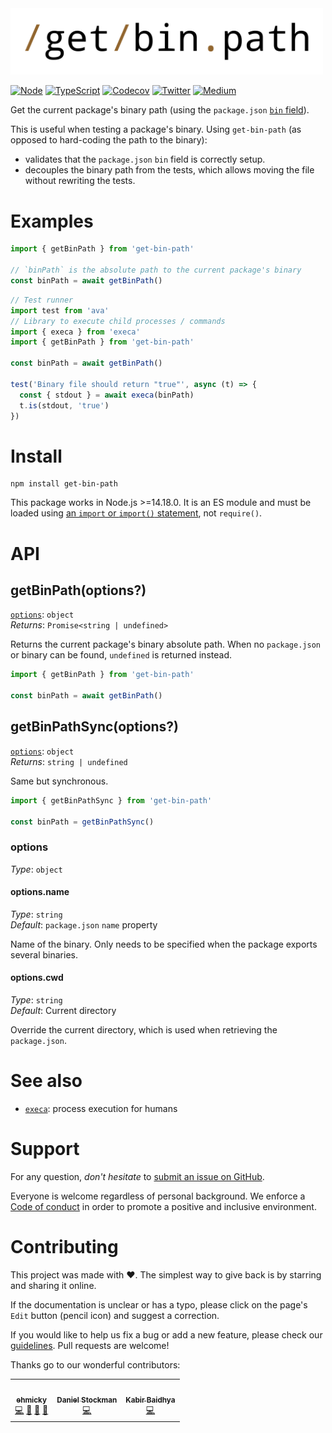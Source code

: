 <picture>
  <source media="(prefers-color-scheme: dark)" srcset="https://raw.githubusercontent.com/ehmicky/design/main/get-bin-path/get-bin-path_dark.svg"/>
  <img alt="get-bin-path logo" src="https://raw.githubusercontent.com/ehmicky/design/main/get-bin-path/get-bin-path.svg" width="500"/>
</picture>

[![Node](https://img.shields.io/badge/-Node.js-808080?logo=node.js&colorA=404040&logoColor=66cc33)](https://www.npmjs.com/package/get-bin-path)
[![TypeScript](https://img.shields.io/badge/-Typed-808080?logo=typescript&colorA=404040&logoColor=0096ff)](/types/main.d.ts)
[![Codecov](https://img.shields.io/badge/-Tested%20100%25-808080?logo=codecov&colorA=404040)](https://codecov.io/gh/ehmicky/get-bin-path)
[![Twitter](https://img.shields.io/badge/-Twitter-808080.svg?logo=twitter&colorA=404040)](https://twitter.com/intent/follow?screen_name=ehmicky)
[![Medium](https://img.shields.io/badge/-Medium-808080.svg?logo=medium&colorA=404040)](https://medium.com/@ehmicky)

Get the current package's binary path (using the `package.json`
[`bin` field](https://docs.npmjs.com/files/package.json#bin)).

This is useful when testing a package's binary. Using `get-bin-path` (as opposed
to hard-coding the path to the binary):

- validates that the `package.json` `bin` field is correctly setup.
- decouples the binary path from the tests, which allows moving the file without
  rewriting the tests.

# Examples

```js
import { getBinPath } from 'get-bin-path'

// `binPath` is the absolute path to the current package's binary
const binPath = await getBinPath()
```

```js
// Test runner
import test from 'ava'
// Library to execute child processes / commands
import { execa } from 'execa'
import { getBinPath } from 'get-bin-path'

const binPath = await getBinPath()

test('Binary file should return "true"', async (t) => {
  const { stdout } = await execa(binPath)
  t.is(stdout, 'true')
})
```

# Install

```
npm install get-bin-path
```

This package works in Node.js >=14.18.0. It is an ES module and must be loaded
using
[an `import` or `import()` statement](https://gist.github.com/sindresorhus/a39789f98801d908bbc7ff3ecc99d99c),
not `require()`.

# API

## getBinPath(options?)

[`options`](#options): `object`\
_Returns_: `Promise<string | undefined>`

Returns the current package's binary absolute path. When no `package.json` or
binary can be found, `undefined` is returned instead.

```js
import { getBinPath } from 'get-bin-path'

const binPath = await getBinPath()
```

## getBinPathSync(options?)

[`options`](#options): `object`\
_Returns_: `string | undefined`

Same but synchronous.

```js
import { getBinPathSync } from 'get-bin-path'

const binPath = getBinPathSync()
```

### options

_Type_: `object`

#### options.name

_Type_: `string`\
_Default_: `package.json` `name` property

Name of the binary. Only needs to be specified when the package exports several
binaries.

#### options.cwd

_Type_: `string`\
_Default_: Current directory

Override the current directory, which is used when retrieving the
`package.json`.

# See also

- [`execa`](https://github.com/sindresorhus/execa): process execution for humans

# Support

For any question, _don't hesitate_ to [submit an issue on GitHub](../../issues).

Everyone is welcome regardless of personal background. We enforce a
[Code of conduct](CODE_OF_CONDUCT.md) in order to promote a positive and
inclusive environment.

# Contributing

This project was made with ❤️. The simplest way to give back is by starring and
sharing it online.

If the documentation is unclear or has a typo, please click on the page's `Edit`
button (pencil icon) and suggest a correction.

If you would like to help us fix a bug or add a new feature, please check our
[guidelines](CONTRIBUTING.md). Pull requests are welcome!

Thanks go to our wonderful contributors:

<!-- ALL-CONTRIBUTORS-LIST:START -->
<!-- prettier-ignore-start -->
<!-- markdownlint-disable -->
<table>
  <tr>
    <td align="center"><a href="https://twitter.com/ehmicky"><img src="https://avatars2.githubusercontent.com/u/8136211?v=4" width="100px;" alt=""/><br /><sub><b>ehmicky</b></sub></a><br /><a href="https://github.com/ehmicky/get-bin-path/commits?author=ehmicky" title="Code">💻</a> <a href="#design-ehmicky" title="Design">🎨</a> <a href="#ideas-ehmicky" title="Ideas, Planning, & Feedback">🤔</a> <a href="https://github.com/ehmicky/get-bin-path/commits?author=ehmicky" title="Documentation">📖</a></td>
    <td align="center"><a href="http://evocateur.org/"><img src="https://avatars3.githubusercontent.com/u/5605?v=4" width="100px;" alt=""/><br /><sub><b>Daniel Stockman</b></sub></a><br /><a href="https://github.com/ehmicky/get-bin-path/commits?author=evocateur" title="Code">💻</a></td>
    <td align="center"><a href="https://github.com/kabirbaidhya"><img src="https://avatars1.githubusercontent.com/u/3315763?v=4" width="100px;" alt=""/><br /><sub><b>Kabir Baidhya</b></sub></a><br /><a href="https://github.com/ehmicky/get-bin-path/commits?author=kabirbaidhya" title="Code">💻</a></td>
  </tr>
</table>

<!-- markdownlint-enable -->
<!-- prettier-ignore-end -->

<!-- ALL-CONTRIBUTORS-LIST:END -->
